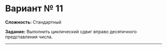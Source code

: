 # Вариант № 11
**Сложность:** Стандартный

**Задание:**  Выполнить циклический сдвиг вправо десятичного представления числа.

---